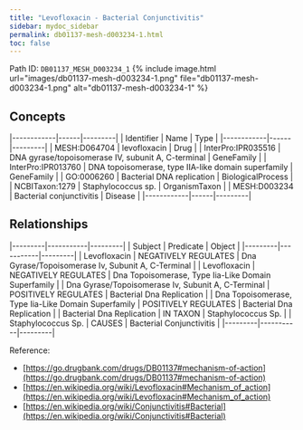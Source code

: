 ```yaml
---
title: "Levofloxacin - Bacterial Conjunctivitis"
sidebar: mydoc_sidebar
permalink: db01137-mesh-d003234-1.html
toc: false 
---
```



Path ID: `DB01137_MESH_D003234_1`
{% include image.html url="images/db01137-mesh-d003234-1.png" file="db01137-mesh-d003234-1.png" alt="db01137-mesh-d003234-1" %}

## Concepts

|------------|------|---------|
| Identifier | Name | Type    |
|------------|------|---------|
| MESH:D064704 | levofloxacin | Drug |
| InterPro:IPR035516 | DNA gyrase/topoisomerase IV, subunit A, C-terminal | GeneFamily |
| InterPro:IPR013760 | DNA topoisomerase, type IIA-like domain superfamily | GeneFamily |
| GO:0006260 | Bacterial DNA replication | BiologicalProcess |
| NCBITaxon:1279 | Staphylococcus sp. | OrganismTaxon |
| MESH:D003234 | Bacterial conjunctivitis | Disease |
|------------|------|---------|

## Relationships

|---------|-----------|---------|
| Subject | Predicate | Object  |
|---------|-----------|---------|
| Levofloxacin | NEGATIVELY REGULATES | Dna Gyrase/Topoisomerase Iv, Subunit A, C-Terminal |
| Levofloxacin | NEGATIVELY REGULATES | Dna Topoisomerase, Type Iia-Like Domain Superfamily |
| Dna Gyrase/Topoisomerase Iv, Subunit A, C-Terminal | POSITIVELY REGULATES | Bacterial Dna Replication |
| Dna Topoisomerase, Type Iia-Like Domain Superfamily | POSITIVELY REGULATES | Bacterial Dna Replication |
| Bacterial Dna Replication | IN TAXON | Staphylococcus Sp. |
| Staphylococcus Sp. | CAUSES | Bacterial Conjunctivitis |
|---------|-----------|---------|

Reference: 
  - [https://go.drugbank.com/drugs/DB01137#mechanism-of-action](https://go.drugbank.com/drugs/DB01137#mechanism-of-action)
  - [https://en.wikipedia.org/wiki/Levofloxacin#Mechanism_of_action](https://en.wikipedia.org/wiki/Levofloxacin#Mechanism_of_action)
  - [https://en.wikipedia.org/wiki/Conjunctivitis#Bacterial](https://en.wikipedia.org/wiki/Conjunctivitis#Bacterial)
